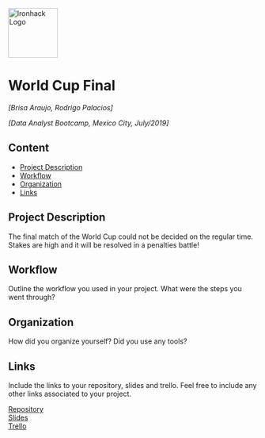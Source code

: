 <img src="https://bit.ly/2VnXWr2" alt="Ironhack Logo" width="100"/>

# World Cup Final
*[Brisa Araujo, Rodrigo Palacios]*

*[Data Analyst Bootcamp, Mexico City, July/2019]*

## Content
- [Project Description](#project-description)
- [Workflow](#workflow)
- [Organization](#organization)
- [Links](#links)

<a name="project-description"></a>

## Project Description
The final match of the World Cup could not be decided on the regular time. Stakes are high and it will be resolved in a penalties battle! 

<a name="workflow"></a>

## Workflow
Outline the workflow you used in your project. What were the steps you went through?

<a name="organization"></a>

## Organization
How did you organize yourself? Did you use any tools?

<a name="links"></a>

## Links
Include the links to your repository, slides and trello. Feel free to include any other links associated to your project. 

[Repository](https://github.com/)  
[Slides](https://slides.com/)  
[Trello](https://trello.com/en)  
